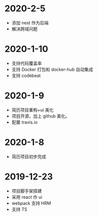 # 2020-2-5

- 添加 nest 作为后端
- 解决跨域问题

# 2020-1-10

- 支持代码覆盖率
- 支持 Docker 打包和 docker-hub 自动集成
- 支持 codebeat

# 2020-1-9

- 简历项目重构+ui 美化
- 项目开源，加上 github 美化。
- 配置 travis.io

# 2020-1-8

- 简历项目初步完成

# 2019-12-23

- 项目脚手架搭建
- 采用 react 作 ui
- webpack 支持 HRM
- 支持 TS

